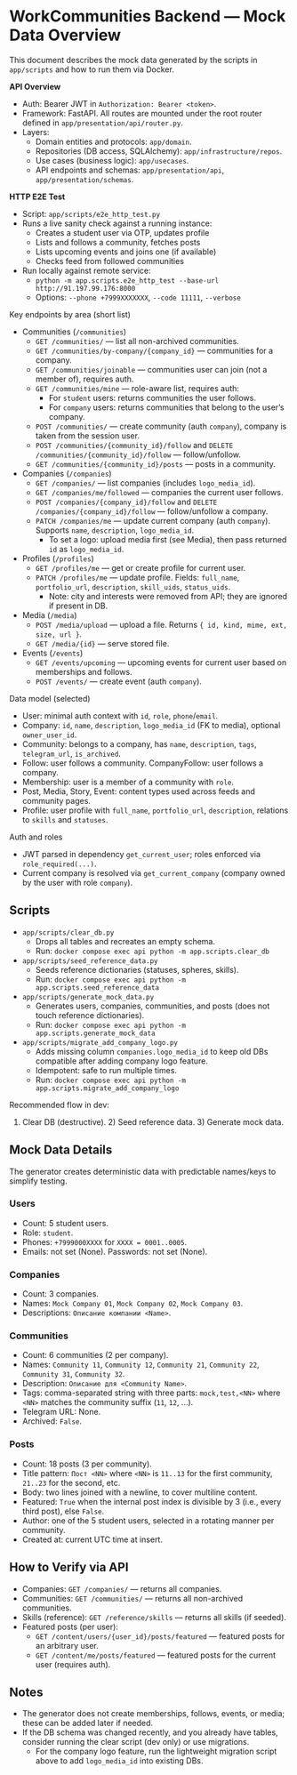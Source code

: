 # WorkCommunities Backend — Mock Data Overview

This document describes the mock data generated by the scripts in `app/scripts` and how to run them via Docker.

**API Overview**
- Auth: Bearer JWT in `Authorization: Bearer <token>`.
- Framework: FastAPI. All routes are mounted under the root router defined in `app/presentation/api/router.py`.
- Layers:
  - Domain entities and protocols: `app/domain`.
  - Repositories (DB access, SQLAlchemy): `app/infrastructure/repos`.
  - Use cases (business logic): `app/usecases`.
  - API endpoints and schemas: `app/presentation/api`, `app/presentation/schemas`.

**HTTP E2E Test**
- Script: `app/scripts/e2e_http_test.py`
- Runs a live sanity check against a running instance:
  - Creates a student user via OTP, updates profile
  - Lists and follows a community, fetches posts
  - Lists upcoming events and joins one (if available)
  - Checks feed from followed communities
- Run locally against remote service:
  - `python -m app.scripts.e2e_http_test --base-url http://91.197.99.176:8000`
  - Options: `--phone +7999XXXXXXX`, `--code 11111`, `--verbose`

Key endpoints by area (short list)
- Communities (`/communities`)
  - `GET /communities/` — list all non-archived communities.
  - `GET /communities/by-company/{company_id}` — communities for a company.
  - `GET /communities/joinable` — communities user can join (not a member of), requires auth.
  - `GET /communities/mine` — role-aware list, requires auth:
    - For `student` users: returns communities the user follows.
    - For `company` users: returns communities that belong to the user’s company.
  - `POST /communities/` — create community (auth `company`), company is taken from the session user.
  - `POST /communities/{community_id}/follow` and `DELETE /communities/{community_id}/follow` — follow/unfollow.
  - `GET /communities/{community_id}/posts` — posts in a community.
- Companies (`/companies`)
  - `GET /companies/` — list companies (includes `logo_media_id`).
  - `GET /companies/me/followed` — companies the current user follows.
  - `POST /companies/{company_id}/follow` and `DELETE /companies/{company_id}/follow` — follow/unfollow a company.
  - `PATCH /companies/me` — update current company (auth `company`). Supports `name`, `description`, `logo_media_id`.
    - To set a logo: upload media first (see Media), then pass returned `id` as `logo_media_id`.
- Profiles (`/profiles`)
  - `GET /profiles/me` — get or create profile for current user.
  - `PATCH /profiles/me` — update profile. Fields: `full_name`, `portfolio_url`, `description`, `skill_uids`, `status_uids`.
    - Note: city and interests were removed from API; they are ignored if present in DB.
- Media (`/media`)
  - `POST /media/upload` — upload a file. Returns `{ id, kind, mime, ext, size, url }`.
  - `GET /media/{id}` — serve stored file.
- Events (`/events`)
  - `GET /events/upcoming` — upcoming events for current user based on memberships and follows.
  - `POST /events/` — create event (auth `company`).

Data model (selected)
- User: minimal auth context with `id`, `role`, `phone`/`email`.
- Company: `id`, `name`, `description`, `logo_media_id` (FK to media), optional `owner_user_id`.
- Community: belongs to a company, has `name`, `description`, `tags`, `telegram_url`, `is_archived`.
- Follow: user follows a community. CompanyFollow: user follows a company.
- Membership: user is a member of a community with `role`.
- Post, Media, Story, Event: content types used across feeds and community pages.
- Profile: user profile with `full_name`, `portfolio_url`, `description`, relations to `skills` and `statuses`.

Auth and roles
- JWT parsed in dependency `get_current_user`; roles enforced via `role_required(...)`.
- Current company is resolved via `get_current_company` (company owned by the user with role `company`).

## Scripts
- `app/scripts/clear_db.py`
  - Drops all tables and recreates an empty schema.
  - Run: `docker compose exec api python -m app.scripts.clear_db`
- `app/scripts/seed_reference_data.py`
  - Seeds reference dictionaries (statuses, spheres, skills).
  - Run: `docker compose exec api python -m app.scripts.seed_reference_data`
- `app/scripts/generate_mock_data.py`
  - Generates users, companies, communities, and posts (does not touch reference dictionaries).
  - Run: `docker compose exec api python -m app.scripts.generate_mock_data`
- `app/scripts/migrate_add_company_logo.py`
  - Adds missing column `companies.logo_media_id` to keep old DBs compatible after adding company logo feature.
  - Idempotent: safe to run multiple times.
  - Run: `docker compose exec api python -m app.scripts.migrate_add_company_logo`

Recommended flow in dev:
1) Clear DB (destructive). 2) Seed reference data. 3) Generate mock data.

## Mock Data Details
The generator creates deterministic data with predictable names/keys to simplify testing.

### Users
- Count: 5 student users.
- Role: `student`.
- Phones: `+7999000XXXX` for `XXXX = 0001..0005`.
- Emails: not set (None). Passwords: not set (None).

### Companies
- Count: 3 companies.
- Names: `Mock Company 01`, `Mock Company 02`, `Mock Company 03`.
- Descriptions: `Описание компании <Name>`.

### Communities
- Count: 6 communities (2 per company).
- Names: `Community 11`, `Community 12`, `Community 21`, `Community 22`, `Community 31`, `Community 32`.
- Description: `Описание для <Community Name>`.
- Tags: comma-separated string with three parts: `mock,test,<NN>` where `<NN>` matches the community suffix (`11`, `12`, ...).
- Telegram URL: None.
- Archived: `False`.

### Posts
- Count: 18 posts (3 per community).
- Title pattern: `Пост <NN>` where `<NN>` is `11..13` for the first community, `21..23` for the second, etc.
- Body: two lines joined with a newline, to cover multiline content.
- Featured: `True` when the internal post index is divisible by 3 (i.e., every third post), else `False`.
- Author: one of the 5 student users, selected in a rotating manner per community.
- Created at: current UTC time at insert.

## How to Verify via API
- Companies: `GET /companies/` — returns all companies.
- Communities: `GET /communities/` — returns all non-archived communities.
- Skills (reference): `GET /reference/skills` — returns all skills (if seeded).
- Featured posts (per user):
  - `GET /content/users/{user_id}/posts/featured` — featured posts for an arbitrary user.
  - `GET /content/me/posts/featured` — featured posts for the current user (requires auth).

## Notes
- The generator does not create memberships, follows, events, or media; these can be added later if needed.
- If the DB schema was changed recently, and you already have tables, consider running the clear script (dev only) or use migrations.
  - For the company logo feature, run the lightweight migration script above to add `logo_media_id` into existing DBs.
